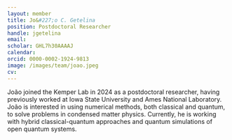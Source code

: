 ```yaml
---
layout: member
title: Jo&#227;o C. Getelina
position: Postdoctoral Researcher
handle: jgetelina
email:
scholar: GHL7h30AAAAJ
calendar:
orcid: 0000-0002-1924-9813
image: /images/team/joao.jpeg
cv: 
---
```


Jo&#227;o joined the Kemper Lab in 2024 as a postdoctoral researcher, having previously worked at Iowa State University and Ames National Laboratory. Jo&#227;o is interested in using numerical methods, both classical and quantum, to solve problems in condensed matter physics. Currently, he is working with hybrid classical-quantum approaches and quantum simulations of open quantum systems.
